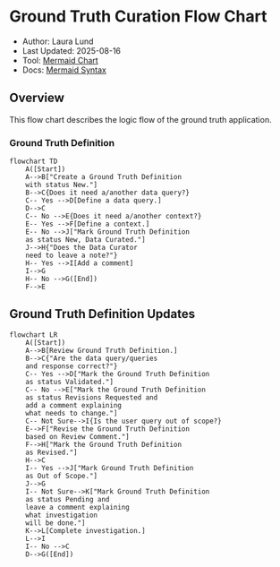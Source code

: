 # Ground Truth Curation Flow Chart

- Author: Laura Lund
- Last Updated: 2025-08-16
- Tool: [Mermaid Chart](https://mermaid.js.org/)
- Docs: [Mermaid Syntax](https://docs.mermaidchart.com/mermaid-oss/syntax/flowchart.html#a-node-default)

## Overview

This flow chart describes the logic flow of the ground truth application.

### Ground Truth Definition

```mermaid
flowchart TD
    A([Start])
    A-->B["Create a Ground Truth Definition
    with status New."]
    B-->C{Does it need a/another data query?}
    C-- Yes -->D[Define a data query.]
    D-->C
    C-- No -->E{Does it need a/another context?}
    E-- Yes -->F[Define a context.]
    E-- No -->J["Mark Ground Truth Definition
    as status New, Data Curated."]
    J-->H{"Does the Data Curator
    need to leave a note?"}
    H-- Yes -->I[Add a comment]
    I-->G
    H-- No -->G([End])
    F-->E
```

## Ground Truth Definition Updates

```mermaid
flowchart LR
    A([Start])
    A-->B[Review Ground Truth Definition.]
    B-->C{"Are the data query/queries
    and response correct?"}
    C-- Yes -->D["Mark the Ground Truth Definition
    as status Validated."]
    C-- No -->E["Mark the Ground Truth Definition 
    as status Revisions Requested and
    add a comment explaining
    what needs to change."]
    C-- Not Sure-->I{Is the user query out of scope?}
    E-->F["Revise the Ground Truth Definition
    based on Review Comment."]
    F-->H["Mark the Ground Truth Definition
    as Revised."]
    H-->C
    I-- Yes -->J["Mark Ground Truth Definition
    as Out of Scope."]
    J-->G
    I-- Not Sure-->K["Mark Ground Truth Definition
    as status Pending and
    leave a comment explaining
    what investigation 
    will be done."]
    K-->L[Complete investigation.]
    L-->I
    I-- No -->C
    D-->G([End])
```